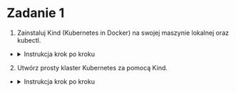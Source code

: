 # Zadanie 1

1. Zainstaluj Kind (Kubernetes in Docker) na swojej maszynie lokalnej oraz kubectl.

- <details>
    <summary>Instrukcja krok po kroku</summary>

  - Zainstaluj Kind:
    ```bash
    curl -Lo ./kind https://kind.sigs.k8s.io/dl/v0.20.0/kind-linux-amd64
    chmod +x ./kind
    sudo mv ./kind /usr/local/bin/kind
    ```

  - Zainstaluj Kubectl:
    ```bash
    curl -LO "https://dl.k8s.io/release/$(curl -L -s https://dl.k8s.io/release/stable.txt)/bin/linux/amd64/kubectl"
    sudo install -o root -g root -m 0755 kubectl /usr/local/bin/kubectl
    ```

</details>

2. Utwórz prosty klaster Kubernetes za pomocą Kind.

- <details>
    <summary>Instrukcja krok po kroku</summary>

  - Utwórz plik configuracyjny `cluster.config`
    ```yaml
    kind: Cluster
    apiVersion: kind.x-k8s.io/v1alpha4
    networking:
      disableDefaultCNI: false
    nodes:
      - role: control-plane 
      - role: worker 
      - role: worker
      - role: worker
    ```

  - Utwórz klaster Kubernetes:
    ```bash
    kind create cluster
    ```

  - Zweryfikuj poprawność konfiguracji:
    ```bash
    kubectl get nodes
    ```


</details>